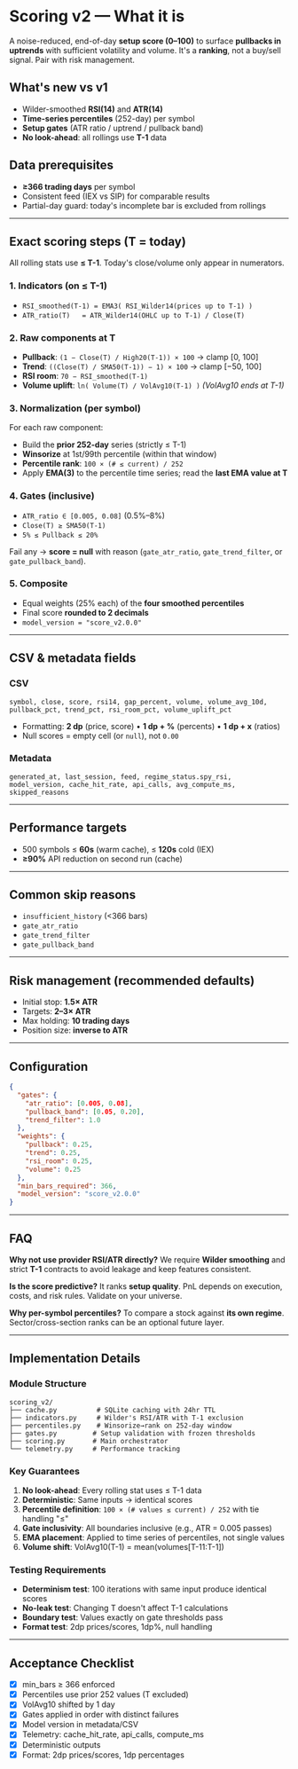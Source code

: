 # Scoring v2 — What it is

A noise-reduced, end-of-day **setup score (0–100)** to surface **pullbacks in uptrends** with sufficient volatility and volume. It's a **ranking**, not a buy/sell signal. Pair with risk management.

## What's new vs v1

* Wilder-smoothed **RSI(14)** and **ATR(14)**
* **Time-series percentiles** (252-day) per symbol
* **Setup gates** (ATR ratio / uptrend / pullback band)
* **No look-ahead**: all rollings use **T-1** data

## Data prerequisites

* **≥366 trading days** per symbol
* Consistent feed (IEX vs SIP) for comparable results
* Partial-day guard: today's incomplete bar is excluded from rollings

---

## Exact scoring steps (T = today)

All rolling stats use **≤ T-1**. Today's close/volume only appear in numerators.

### 1. Indicators (on ≤ T-1)

* `RSI_smoothed(T-1) = EMA3( RSI_Wilder14(prices up to T-1) )`
* `ATR_ratio(T)   = ATR_Wilder14(OHLC up to T-1) / Close(T)`

### 2. Raw components at T

* **Pullback**: `(1 − Close(T) / High20(T-1)) × 100` → clamp [0, 100]
* **Trend**: `((Close(T) / SMA50(T-1)) − 1) × 100` → clamp [−50, 100]
* **RSI room**: `70 − RSI_smoothed(T-1)`
* **Volume uplift**: `ln( Volume(T) / VolAvg10(T-1) )`  *(VolAvg10 ends at T-1)*

### 3. Normalization (per symbol)

For each raw component:
* Build the **prior 252-day** series (strictly ≤ T-1)
* **Winsorize** at 1st/99th percentile (within that window)
* **Percentile rank**: `100 × (# ≤ current) / 252`
* Apply **EMA(3)** to the percentile time series; read the **last EMA value at T**

### 4. Gates (inclusive)

* `ATR_ratio ∈ [0.005, 0.08]` (0.5%–8%)
* `Close(T) ≥ SMA50(T-1)`
* `5% ≤ Pullback ≤ 20%`

Fail any → **score = null** with reason (`gate_atr_ratio`, `gate_trend_filter`, or `gate_pullback_band`).

### 5. Composite

* Equal weights (25% each) of the **four smoothed percentiles**
* Final score **rounded to 2 decimals**
* `model_version = "score_v2.0.0"`

---

## CSV & metadata fields

### CSV
`symbol, close, score, rsi14, gap_percent, volume, volume_avg_10d, pullback_pct, trend_pct, rsi_room_pct, volume_uplift_pct`

* Formatting: **2 dp** (price, score) • **1 dp + %** (percents) • **1 dp + x** (ratios)
* Null scores = empty cell (or `null`), not `0.00`

### Metadata
`generated_at, last_session, feed, regime_status.spy_rsi, model_version, cache_hit_rate, api_calls, avg_compute_ms, skipped_reasons`

---

## Performance targets

* 500 symbols ≤ **60s** (warm cache), ≤ **120s** cold (IEX)
* **≥90%** API reduction on second run (cache)

---

## Common skip reasons

* `insufficient_history` (<366 bars)
* `gate_atr_ratio`
* `gate_trend_filter`
* `gate_pullback_band`

---

## Risk management (recommended defaults)

* Initial stop: **1.5× ATR**
* Targets: **2–3× ATR**
* Max holding: **10 trading days**
* Position size: **inverse to ATR**

---

## Configuration

```json
{
  "gates": {
    "atr_ratio": [0.005, 0.08],
    "pullback_band": [0.05, 0.20],
    "trend_filter": 1.0
  },
  "weights": {
    "pullback": 0.25,
    "trend": 0.25,
    "rsi_room": 0.25,
    "volume": 0.25
  },
  "min_bars_required": 366,
  "model_version": "score_v2.0.0"
}
```

---

## FAQ

**Why not use provider RSI/ATR directly?**
We require **Wilder smoothing** and strict **T-1** contracts to avoid leakage and keep features consistent.

**Is the score predictive?**
It ranks **setup quality**. PnL depends on execution, costs, and risk rules. Validate on your universe.

**Why per-symbol percentiles?**
To compare a stock against **its own regime**. Sector/cross-section ranks can be an optional future layer.

---

## Implementation Details

### Module Structure
```
scoring_v2/
├── cache.py          # SQLite caching with 24hr TTL
├── indicators.py     # Wilder's RSI/ATR with T-1 exclusion
├── percentiles.py    # Winsorize→rank on 252-day window
├── gates.py         # Setup validation with frozen thresholds
├── scoring.py       # Main orchestrator
└── telemetry.py     # Performance tracking
```

### Key Guarantees

1. **No look-ahead**: Every rolling stat uses ≤ T-1 data
2. **Deterministic**: Same inputs → identical scores
3. **Percentile definition**: `100 × (# values ≤ current) / 252` with tie handling "≤"
4. **Gate inclusivity**: All boundaries inclusive (e.g., ATR = 0.005 passes)
5. **EMA placement**: Applied to time series of percentiles, not single values
6. **Volume shift**: VolAvg10(T-1) = mean(volumes[T-11:T-1])

### Testing Requirements

* **Determinism test**: 100 iterations with same input produce identical scores
* **No-leak test**: Changing T doesn't affect T-1 calculations
* **Boundary test**: Values exactly on gate thresholds pass
* **Format test**: 2dp prices/scores, 1dp%, null handling

---

## Acceptance Checklist

- [x] min_bars ≥ 366 enforced
- [x] Percentiles use prior 252 values (T excluded)
- [x] VolAvg10 shifted by 1 day
- [x] Gates applied in order with distinct failures
- [x] Model version in metadata/CSV
- [x] Telemetry: cache_hit_rate, api_calls, compute_ms
- [x] Deterministic outputs
- [x] Format: 2dp prices/scores, 1dp percentages